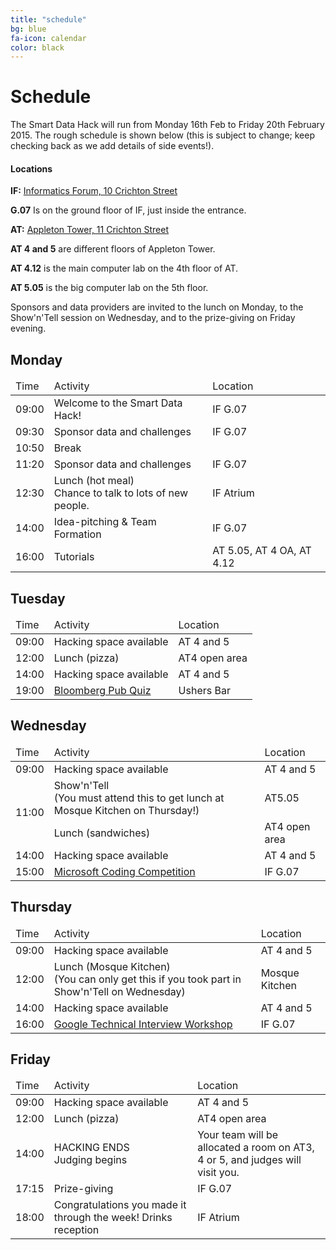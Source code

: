 ```yaml
---
title: "schedule"
bg: blue
fa-icon: calendar      
color: black  
---
```


# Schedule

The Smart Data Hack will run from Monday 16th Feb to Friday 20th February 2015. The rough schedule is shown below (this is subject to change; keep checking back as we add details of side events!). 

#### Locations

**IF:** [Informatics Forum, 10 Crichton Street](https://www.google.co.uk/maps/place/10+Crichton+St/@55.9444983,-3.1876711,17z/data=!4m2!3m1!1s0x4887c7837f34ed2f:0xe7d9a177d0ac0eeb)

**G.07** Is on the ground floor of IF, just inside the entrance.

**AT:** [Appleton Tower, 11 Crichton Street](https://www.google.co.uk/maps/place/Appleton+Tower/@55.9452604,-3.186737,17z/data=!4m7!1m4!3m3!1s0x4887c78386c0deb9:0x883e2c4d4ef13665!2sCrichton+St!3b1!3m1!1s0x0:0x6f9d3da4d39209ee)

**AT 4 and 5** are different floors of Appleton Tower.

**AT 4.12** is the main computer lab on the 4th floor of AT.

**AT 5.05** is the big computer lab on the 5th floor.

Sponsors and data providers are invited to the lunch on Monday, to the Show'n'Tell session on Wednesday, and to the prize-giving on Friday evening.

## Monday

<div class="table-responsive">
<table class="table">
<thead><tr><td>Time</td><td>Activity</td><td>Location</td></tr></thead>
<tbody>
<tr><td>09:00</td><td>Welcome to the Smart Data Hack!</td><td>IF G.07</td></tr>
<tr><td>09:30</td><td>Sponsor data and challenges</td><td>IF G.07</td></tr>
<tr><td>10:50</td><td>Break</td><td></td></tr>
<tr><td>11:20</td><td>Sponsor data and challenges</td><td>IF G.07</td></tr>
<tr><td>12:30</td><td>Lunch (hot meal)<br/>Chance to talk to lots of new people.</td><td>IF Atrium</td></tr>
<tr><td>14:00</td><td>Idea-pitching & Team Formation</td><td>IF G.07</td></tr>
<tr><td>16:00</td><td>Tutorials</td><td>AT 5.05, AT 4 OA, AT 4.12</td></tr>
</tbody>
</table>
</div>

## Tuesday

<div class="table-responsive">
<table class="table">
<thead><tr><td>Time</td><td>Activity</td><td>Location</td></tr></thead>
<tbody>
<tr><td>09:00</td><td>Hacking space available</td><td>AT 4 and 5</td></tr>
<tr><td>12:00</td><td>Lunch (pizza)</td><td>AT4 open area</td></tr>
<tr><td>14:00</td><td>Hacking space available</td><td>AT 4 and 5</td></tr>
<tr><td>19:00</td><td><a href="https://www.facebook.com/events/396296870543894/">Bloomberg Pub Quiz</a></td><td>Ushers Bar</td></tr>
</tbody>
</table>
</div>

## Wednesday

<div class="table-responsive">
<table class="table">
<thead><tr><td>Time</td><td>Activity</td><td>Location</td></tr></thead>
<tbody>
<tr><td>09:00</td><td>Hacking space available</td><td>AT 4 and 5</td></tr>
<tr><td rowspan="2">11:00</td><td>Show'n'Tell<br/>(You must attend this to get lunch at Mosque Kitchen on Thursday!)</td><td>AT5.05</td></tr>
<tr><td>Lunch (sandwiches)</td><td>AT4 open area</td></tr>
<tr><td>14:00</td><td>Hacking space available</td><td>AT 4 and 5</td></tr>
<tr><td>15:00</td><td><a href="https://www.facebook.com/events/1539433409640262/">Microsoft Coding Competition</a></td><td>IF G.07</td></tr>
</tbody>
</table>
</div>

## Thursday

<div class="table-responsive">
<table class="table">
<thead><tr><td>Time</td><td>Activity</td><td>Location</td></tr></thead>
<tbody>
<tr><td>09:00</td><td>Hacking space available</td><td>AT 4 and 5</td></tr>
<tr><td>12:00</td><td>Lunch (Mosque Kitchen)<br/>(You can only get this if you took part in Show'n'Tell on Wednesday)</td><td>Mosque Kitchen</td></tr>
<tr><td>14:00</td><td>Hacking space available</td><td>AT 4 and 5</td></tr>
<!--<tr><td>15:00</td><td>Hilary Roberts (Skyscanner): Product Management HOWTO</td><td>Room TBC</td></tr>-->
<tr><td>16:00</td><td><a href="https://www.facebook.com/events/1377115872587710/">Google Technical Interview Workshop</a></td><td>IF G.07</td></tr>
</tbody>
</table>
</div>

## Friday

<div class="table-responsive">
<table class="table">
<thead><tr><td>Time</td><td>Activity</td><td>Location</td></tr></thead>
<tbody>
<tr><td>09:00</td><td>Hacking space available</td><td>AT 4 and 5</td></tr>
<tr><td>12:00</td><td>Lunch (pizza)</td><td>AT4 open area</td></tr>
<tr><td>14:00</td><td>HACKING ENDS<br/>Judging begins</td><td>Your team will be allocated a room on AT3, 4 or 5, and judges will visit you.</td></tr>
<tr><td>17:15</td><td>Prize-giving</td><td>IF G.07</td></tr>
<tr><td>18:00</td><td>Congratulations you made it through the week! Drinks reception</td><td>IF Atrium</td></tr>
</tbody>
</table>
</div>
